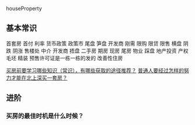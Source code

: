 houseProperty

## 基本常识 ##
首套房
首付
利率 货币政策
政策市
尾盘 笋盘 开发商
刚需
限购 限贷 限售
横盘
阴跌 阴涨
售楼处 中介
开发商 捂盘
二手房 期房 现房 尾房
物业
踩盘
地产投资
产权
毛坯 精装
预售许可证是一栋一栋的发的
改善性住房

[买房前要学习哪些知识（常识），有哪些获取的途径推荐？](https://www.zhihu.com/question/28086367)
[普通人要经过怎样的努力才能在北上深买一套房？](https://www.zhihu.com/question/50281752/answer/128919363)


## 进阶 ##
### 买房的最佳时机是什么时候？ ###

